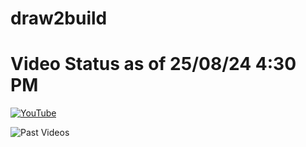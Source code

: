 # draw2build

# Video Status as of 25/08/24 4:30 PM
[![YouTube](http://i.ytimg.com/vi/gM1jqVpg2Vs/hqdefault.jpg)](https://youtu.be/gM1jqVpg2Vs)

![Past Videos](https://youtube.com/playlist?list=PLXZ22ptO_ES-vjmLI3KGwXbggP9KPmne0&si=274OgEG_b6dRSwbG)
